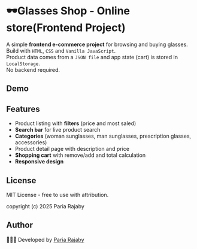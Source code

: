 # 🕶️Glasses Shop - Online store(Frontend Project)

A simple **frontend e-commerce project** for browsing and buying glasses.<br/>
Build with `HTML`, `CSS` and `Vanilla JavaScript`.<br/>
Product data comes from a `JSON file` and app state (cart) is stored in `LocalStorage`.<br/>
No backend required.

## Demo

## Features

- Product listing with **filters** (price and most saled)
- **Search bar** for live product search
- **Categories** (woman sunglasses, man sunglasses, prescription glasses, accessories)
- Product detail page with description and price
- **Shopping cart** with remove/add and total calculation
- **Responsive design**

## License

MIT License - free to use with attribution.

copyright (c) 2025 Paria Rajaby

## Author

👩🏻‍💻 Developed by [Paria Rajaby](https://github.com/paria-rajaby)
